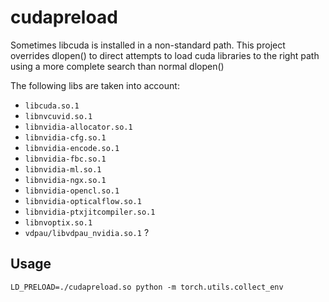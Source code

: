 # cudapreload

Sometimes libcuda is installed in a non-standard path. This project overrides dlopen() to direct attempts to load cuda libraries to the right path using a more complete search than normal dlopen()

The following libs are taken into account:

* `libcuda.so.1`
* `libnvcuvid.so.1`
* `libnvidia-allocator.so.1`
* `libnvidia-cfg.so.1`
* `libnvidia-encode.so.1`
* `libnvidia-fbc.so.1`
* `libnvidia-ml.so.1`
* `libnvidia-ngx.so.1`
* `libnvidia-opencl.so.1`
* `libnvidia-opticalflow.so.1`
* `libnvidia-ptxjitcompiler.so.1`
* `libnvoptix.so.1`
* `vdpau/libvdpau_nvidia.so.1` ?

## Usage

	LD_PRELOAD=./cudapreload.so python -m torch.utils.collect_env

